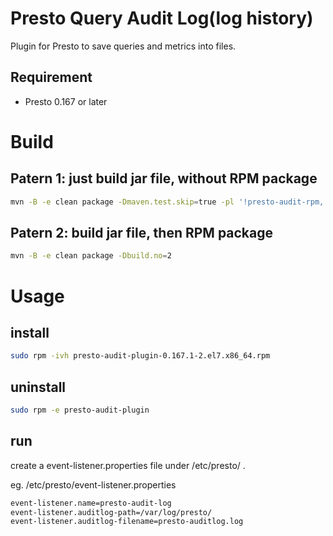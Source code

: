 <!--
{% comment %}
  Licensed under the Apache License, Version 2.0 (the "License");
  you may not use this file except in compliance with the License.
  You may obtain a copy of the License at

    http://www.apache.org/licenses/LICENSE-2.0

  Unless required by applicable law or agreed to in writing, software
  distributed under the License is distributed on an "AS IS" BASIS,
  WITHOUT WARRANTIES OR CONDITIONS OF ANY KIND, either express or implied.
  See the License for the specific language governing permissions and
  limitations under the License. See accompanying LICENSE file.
{% endcomment %}
-->
# Presto Query Audit Log(log history)
Plugin for Presto to save queries and metrics into files.  

## Requirement
* Presto 0.167 or later

# Build
## Patern 1: just build jar file, without RPM package
```bash
mvn -B -e clean package -Dmaven.test.skip=true -pl '!presto-audit-rpm,'
```

## Patern 2: build jar file, then RPM package
```bash
mvn -B -e clean package -Dbuild.no=2
```


# Usage
## install
```bash
sudo rpm -ivh presto-audit-plugin-0.167.1-2.el7.x86_64.rpm
```
## uninstall
```bash
sudo rpm -e presto-audit-plugin
```

## run
create a event-listener.properties file under /etc/presto/ .

eg.
/etc/presto/event-listener.properties
```bash
event-listener.name=presto-audit-log
event-listener.auditlog-path=/var/log/presto/
event-listener.auditlog-filename=presto-auditlog.log
```

